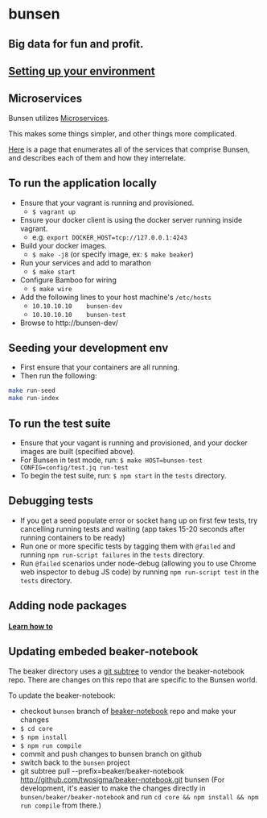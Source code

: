 bunsen
======

## Big data for fun and profit.

## [Setting up your environment](docs/setting-up-your-environment.md)

## Microservices

Bunsen utilizes
[Microservices](http://martinfowler.com/articles/microservices.html).

This makes some things simpler, and other things more complicated.

[Here](docs/services/index.md) is a page that enumerates all of the services that comprise Bunsen, and
describes each of them and how they interrelate.

## To run the application locally
  * Ensure that your vagrant is running and provisioned.
    * `$ vagrant up`
  * Ensure your docker client is using the docker server running inside vagrant.
    * e.g. `export DOCKER_HOST=tcp://127.0.0.1:4243`
  * Build your docker images.
    * `$ make -j8` (or specify image, ex: `$ make beaker`)
  * Run your services and add to marathon
    * `$ make start`
  * Configure Bamboo for wiring
    * `$ make wire`
  * Add the following lines to your host machine's `/etc/hosts`
    * `10.10.10.10    bunsen-dev`
    * `10.10.10.10    bunsen-test`
  * Browse to http://bunsen-dev/

## Seeding your development env

* First ensure that your containers are all running.
* Then run the following:

```bash
make run-seed
make run-index
```

## To run the test suite
  * Ensure that your vagant is running and provisioned, and your docker images are built (specified above).
  * For Bunsen in test mode, run: `$ make HOST=bunsen-test CONFIG=config/test.jq run-test`
  * To begin the test suite, run: `$ npm start` in the `tests` directory.

## Debugging tests
  * If you get a seed populate error or socket hang up on first few tests, try cancelling running tests and waiting (app takes 15-20 seconds after running containers to be ready)
  * Run one or more specific tests by tagging them with `@failed` and running `npm run-script failures` in the `tests` directory.
  * Run `@failed` scenarios under node-debug (allowing you to use Chrome web inspector to debug JS code) by running `npm run-script test` in the `tests` directory.


## Adding node packages

#### [Learn how to](docs/adding_node_packages.md)

## Updating embeded beaker-notebook

The beaker directory uses a [git subtree](https://github.com/git/git/blob/master/contrib/subtree/git-subtree.txt) to vendor the beaker-notebook repo. There are changes on this repo that are specific to the Bunsen world.

To update the beaker-notebook:
  * checkout `bunsen` branch of [beaker-notebook](http://github.com/twosigma/beaker-notebook.git) repo and make your changes
  * `$ cd core`
  * `$ npm install`
  * `$ npm run compile`
  * commit and push changes to bunsen branch on github
  * switch back to the `bunsen` project
  * git subtree pull --prefix=beaker/beaker-notebook http://github.com/twosigma/beaker-notebook.git bunsen
(For development, it's easier to make the changes directly in `bunsen/beaker/beaker-notebook` and run `cd core && npm install && npm run compile` from there.)
